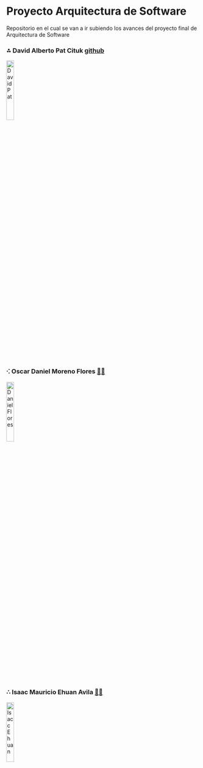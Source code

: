 # Proyecto Arquitectura de Software
Repositorio en el cual se van a ir subiendo los avances del proyecto final de Arquitectura de Software

<h3 >⁂ David Alberto Pat Cituk <a href="https://github.com/IDPatI" target="_blank">
     github
</a></h3>

<img style="horizontal-align:center" width="20%" src="https://user-images.githubusercontent.com/95386020/187352524-56ab9f85-d414-4adb-b655-c4153a734a08.jpeg"
     alt="David Pat"
     />

<h3>⁖ Oscar Daniel Moreno Flores <a href="https://github.com/2DMore" target="_blank">
    🐱‍👤
</a></h3>

<img src="https://user-images.githubusercontent.com/95386020/187351162-58f2de8f-3efb-40f2-b376-e9364957b6fc.jpeg"
     alt="Daniel Flores"
     style="width:20%" align="rigth"/>

<h3>∴ Isaac Mauricio Ehuan Avila <a href="https://github.com/IsaacEhuan" target="_blank">
    🐱‍🐉
</a></h3>

<img src="https://user-images.githubusercontent.com/95386020/187352882-bcda7e5b-ac5a-4189-afa2-18b4530380a4.jpeg"
     alt="Isacc Ehuan"
     style="width:20%" align="rigth"/>
